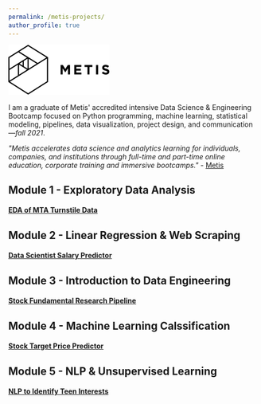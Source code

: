 ```yaml
---
permalink: /metis-projects/
author_profile: true
---
```


[<img src="/assets/images/metis.png"/>](/assets/images/metis.png) 

I am a graduate of Metis' accredited intensive Data Science & Engineering Bootcamp focused on Python programming, machine learning, statistical modeling, pipelines, data visualization, project design, and communication—*fall 2021*. 

*"Metis accelerates data science and analytics learning for individuals, companies, and institutions through full-time and part-time online education, corporate training and immersive bootcamps."* - [Metis](https://www.thisismetis.com/)

## Module 1 - Exploratory Data Analysis
#### [EDA of MTA Turnstile Data](https://giasonep.github.io/metis-projects/eda/)
## Module 2 - Linear Regression & Web Scraping
#### [Data Scientist Salary Predictor](https://giasonep.github.io/metis-projects/regression-web-scraping/)
## Module 3 - Introduction to Data Engineering
#### [Stock Fundamental Research Pipeline](https://giasonep.github.io/metis-projects/data-engineering/)
## Module 4 - Machine Learning Calssification
#### [Stock Target Price Predictor](https://giasonep.github.io/metis-projects/classification/)
## Module 5 - NLP & Unsupervised Learning
#### [NLP to Identify Teen Interests](https://giasonep.github.io/metis-projects/nlp/)
